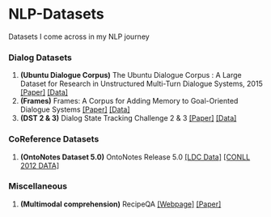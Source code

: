 # NLP-Datasets
Datasets I come across in my NLP journey

### Dialog Datasets
1. **(Ubuntu Dialogue Corpus)** The Ubuntu Dialogue Corpus : A Large Dataset for Research in Unstructured Multi-Turn Dialogue Systems, 2015 [[Paper]](https://arxiv.org/abs/1506.08909) [[Data]](https://github.com/rkadlec/ubuntu-ranking-dataset-creator)
2. **(Frames)** Frames: A Corpus for Adding Memory to Goal-Oriented Dialogue Systems [[Paper]](https://arxiv.org/abs/1704.00057) [[Data]](https://datasets.maluuba.com/Frames/dl)
3. **(DST 2 & 3)** Dialog State Tracking Challenge 2 & 3 [[Paper]](http://camdial.org/~mh521/dstc/downloads/handbook.pdf) [[Data]](http://camdial.org/~mh521/dstc/)

### CoReference Datasets
1. **(OntoNotes Dataset 5.0)** OntoNotes Release 5.0 [[LDC Data]](https://catalog.ldc.upenn.edu/ldc2013t19) [[CONLL 2012 DATA]](http://conll.cemantix.org/2012/data.html)

### Miscellaneous
1. **(Multimodal comprehension)** RecipeQA [[Webpage]](https://hucvl.github.io/recipeqa/) [[Paper]](https://arxiv.org/pdf/1809.00812.pdf)
